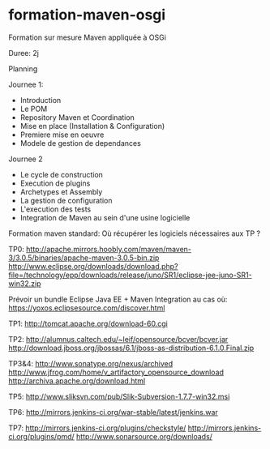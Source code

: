 # formation-maven-osgi
Formation sur mesure Maven appliquée à OSGi

Duree: 2j

Planning

Journee 1:
- Introduction
- Le POM
- Repository Maven et Coordination
- Mise en place (Installation & Configuration)
- Premiere mise en oeuvre
- Modele de gestion de dependances

Journee 2
- Le cycle de construction
- Execution de plugins
- Archetypes et Assembly
- La gestion de configuration
- L'execution des tests
- Integration de Maven au sein d'une usine logicielle



Formation maven standard: Où récupérer les logiciels nécessaires aux TP ?

TP0:
http://apache.mirrors.hoobly.com/maven/maven-3/3.0.5/binaries/apache-maven-3.0.5-bin.zip
http://www.eclipse.org/downloads/download.php?file=/technology/epp/downloads/release/juno/SR1/eclipse-jee-juno-SR1-win32.zip

Prévoir un bundle Eclipse Java EE + Maven Integration au cas où:
https://yoxos.eclipsesource.com/discover.html

TP1:
http://tomcat.apache.org/download-60.cgi

TP2:
http://alumnus.caltech.edu/~leif/opensource/bcver/bcver.jar
http://download.jboss.org/jbossas/6.1/jboss-as-distribution-6.1.0.Final.zip

TP3&4:
http://www.sonatype.org/nexus/archived
http://www.jfrog.com/home/v_artifactory_opensource_download
http://archiva.apache.org/download.html

TP5:
http://www.sliksvn.com/pub/Slik-Subversion-1.7.7-win32.msi

TP6:
http://mirrors.jenkins-ci.org/war-stable/latest/jenkins.war

TP7:
http://mirrors.jenkins-ci.org/plugins/checkstyle/
http://mirrors.jenkins-ci.org/plugins/pmd/
http://www.sonarsource.org/downloads/